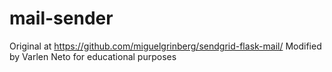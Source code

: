 # mail-sender

Original at https://github.com/miguelgrinberg/sendgrid-flask-mail/
Modified by Varlen Neto for educational purposes

